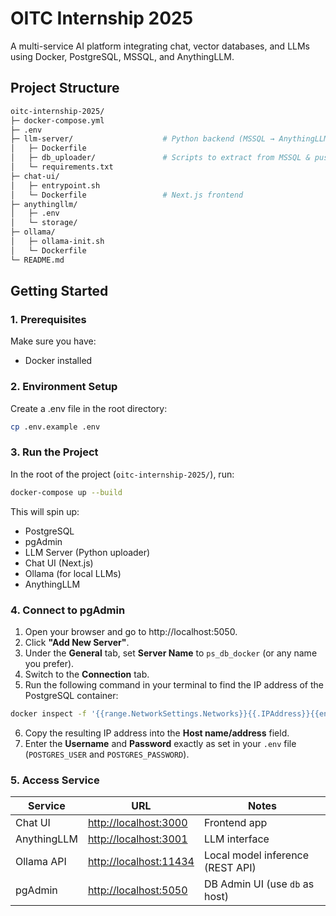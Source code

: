 # OITC Internship 2025
A multi-service AI platform integrating chat, vector databases, and LLMs using Docker, PostgreSQL, MSSQL, and AnythingLLM.

## Project Structure
```bash
oitc-internship-2025/
├─ docker-compose.yml
├─ .env
├─ llm-server/                    # Python backend (MSSQL → AnythingLLM uploader)
│   ├─ Dockerfile
│   ├─ db_uploader/               # Scripts to extract from MSSQL & push to AnythingLLM
│   └─ requirements.txt
├─ chat-ui/
│   ├─ entrypoint.sh
│   └─ Dockerfile                 # Next.js frontend
├─ anythingllm/
│   ├─ .env
│   └─ storage/
├─ ollama/
│   ├─ ollama-init.sh
│   └─ Dockerfile
└─ README.md
```

## Getting Started
### 1. Prerequisites
Make sure you have:
- Docker installed
### 2. Environment Setup
Create a .env file in the root directory:
```bash
cp .env.example .env
```
### 3. Run the Project
In the root of the project (`oitc-internship-2025/`), run:
```bash
docker-compose up --build
```
This will spin up:
- PostgreSQL
- pgAdmin
- LLM Server (Python uploader)
- Chat UI (Next.js)
- Ollama (for local LLMs)
- AnythingLLM
### 4. Connect to pgAdmin
1. Open your browser and go to http://localhost:5050.
2. Click **"Add New Server"**.
3. Under the **General** tab, set **Server Name** to `ps_db_docker` (or any name you prefer).
4. Switch to the **Connection** tab.
5. Run the following command in your terminal to find the IP address of the PostgreSQL container:
```bash
docker inspect -f '{{range.NetworkSettings.Networks}}{{.IPAddress}}{{end}}' chat-ui-postgres
```
6. Copy the resulting IP address into the **Host name/address** field.
7. Enter the **Username** and **Password** exactly as set in your `.env` file (`POSTGRES_USER` and `POSTGRES_PASSWORD`).
### 5. Access Service
| Service     | URL                                              | Notes                            |
| ----------- | ------------------------------------------------ | -------------------------------- |
| Chat UI     | [http://localhost:3000](http://localhost:3000)   | Frontend app                     |
| AnythingLLM | [http://localhost:3001](http://localhost:3001)   | LLM interface                    |
| Ollama API  | [http://localhost:11434](http://localhost:11434) | Local model inference (REST API) |
| pgAdmin     | [http://localhost:5050](http://localhost:5050)   | DB Admin UI (use `db` as host)   |

<!-- | Service     | URL                                              | Description                                  |
| ----------- | ------------------------------------------------ | -------------------------------------------- |
| Chat UI     | [http://localhost:3000](http://localhost:3000)   | Frontend chat interface                      |
| LLM Server  | [http://localhost:8000](http://localhost:8000)   | Python service (uploads MSSQL → AnythingLLM) |
| AnythingLLM | [http://localhost:3001](http://localhost:3001)   | LLM document workspace & ingestion           |
| Ollama      | [http://localhost:11434](http://localhost:11434) | Local LLM API (e.g. llama3, mistral, etc.)   |
| pgAdmin     | [http://localhost:5050](http://localhost:5050)   | DB Admin UI (PostgreSQL)                     | -->
